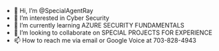 - 👋 Hi, I’m @SpecialAgentRay
- 👀 I’m interested in Cyber Security
- 🌱 I’m currently learning AZURE SECURITY FUNDAMENTALS
- 💞️ I’m looking to collaborate on SPECIAL PROJECTS FOR EXPERIENCE
- 📫 How to reach me via email or Google Voice at 703-828-4943

<!---
SpecialAgentRay/SpecialAgentRay is a ✨ special ✨ repository because its `README.md` (this file) appears on your GitHub profile.
You can click the Preview link to take a look at your changes.
--->

